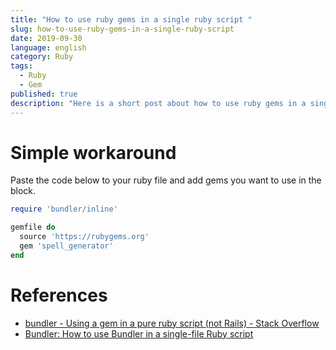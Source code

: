 ```yaml
---
title: "How to use ruby gems in a single ruby script "
slug: how-to-use-ruby-gems-in-a-single-ruby-script
date: 2019-09-30
language: english
category: Ruby
tags:
  - Ruby
  - Gem
published: true
description: "Here is a short post about how to use ruby gems in a single ruby script."
---
```

# Simple workaround

Paste the code below to your ruby file and add gems you want to use in the block.

```ruby
require 'bundler/inline'

gemfile do
  source 'https://rubygems.org'
  gem 'spell_generator'
end
```

# References 
- [bundler - Using a gem in a pure ruby script (not Rails) - Stack Overflow](https://stackoverflow.com/questions/25373689/using-a-gem-in-a-pure-ruby-script-not-rails)
- [Bundler: How to use Bundler in a single-file Ruby script](https://bundler.io/v2.0/guides/bundler_in_a_single_file_ruby_script.html)
